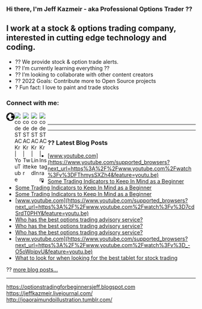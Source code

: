 

<!--
**jeffkazmeir/jeffkazmeir** is a ✨ _special_ ✨ repository because its `README.md` (this file) appears on your GitHub profile.

Here are some ideas to get you started:

- 🔭 I’m currently working on ...
- 🌱 I’m currently learning ...
- 👯 I’m looking to collaborate on ...
- 🤔 I’m looking for help with ...
- 💬 Ask me about ...
- 📫 How to reach me: ...
- 😄 Pronouns: ...
- ⚡ Fun fact: ...
-->
### Hi there, I'm Jeff Kazmeir - aka Professional Options Trader ??
## I work at a stock & options trading company, interested in cutting edge technology and coding.

- ?? We provide stock & option trade alerts.
- ?? I’m currently learning everything ??
- ?? I’m looking to collaborate with other content creators
- ?? 2022 Goals: Contribute more to Open Source projects
- ? Fun fact: I love to paint and trade stocks


### Connect with me:

[<img align="left" alt="codeSTACKr.com" width="22px" src="https://raw.githubusercontent.com/iconic/open-iconic/master/svg/globe.svg" />][website]
[<img align="left" alt="codeSTACKr | YouTube" width="22px" src="https://cdn.jsdelivr.net/npm/simple-icons@v3/icons/youtube.svg" />][youtube]
[<img align="left" alt="codeSTACKr | Twitter" width="22px" src="https://cdn.jsdelivr.net/npm/simple-icons@v3/icons/twitter.svg" />][twitter]
[<img align="left" alt="codeSTACKr | LinkedIn" width="22px" src="https://cdn.jsdelivr.net/npm/simple-icons@v3/icons/linkedin.svg" />][linkedin]
[<img align="left" alt="codeSTACKr | Instagram" width="22px" src="https://cdn.jsdelivr.net/npm/simple-icons@v3/icons/instagram.svg" />][instagram]

<br />

---

---

### ?? Latest Blog Posts

<!-- BLOG-POST-LIST:START -->
- [www.youtube.com](https://www.youtube.com/supported_browsers?next_url=https%3A%2F%2Fwww.youtube.com%2Fwatch%3Fv%3DFThmysSXZh4&feature=youtu.be)
- [Some Trading Indicators to Keep In Mind as a Beginner](https://optionstradingforbeginnersjeff.blogspot.com/2022/04/some-trading-indicators-to-keep-in-mind.html)
- [Some Trading Indicators to Keep In Mind as a Beginner](https://howtotradeoptionsforbeginners.wordpress.com/2022/04/05/some-trading-indicators-to-keep-in-mind-as-a-beginner/)
- [Some Trading Indicators to Keep In Mind as a Beginner](https://optionstradingforbeginnersjeff.blogspot.com/2022/04/some-trading-indicators-to-keep-in-mind.html)
- [www.youtube.com](https://www.youtube.com/supported_browsers?next_url=https%3A%2F%2Fwww.youtube.com%2Fwatch%3Fv%3D7cdSrdT0PHY&feature=youtu.be)
- [Who has the best options trading advisory service?](https://howtotradeoptionsforbeginners.wordpress.com/2022/04/05/who-has-the-best-options-trading-advisory-service/)
- [Who has the best options trading advisory service?](https://optionstradingforbeginnersjeff.blogspot.com/2022/04/who-has-best-options-trading-advisory.html)
- [Who has the best options trading advisory service?](https://optionstradingforbeginnersjeff.blogspot.com/2022/04/who-has-best-options-trading-advisory.html)
- [www.youtube.com](https://www.youtube.com/supported_browsers?next_url=https%3A%2F%2Fwww.youtube.com%2Fwatch%3Fv%3D_-O5oWpjpvU&feature=youtu.be)
- [What to look for when looking for the best tablet for stock trading](https://optionstradingforbeginnersjeff.blogspot.com/2022/03/what-to-look-for-when-looking-for-best.html)
<!-- BLOG-POST-LIST:END -->

?? [more blog posts...](https://theministerofcapitalism.com/blog/)

---


[website]: https://kingtradingsystems.com/blog/
[twitter]: https://twitter.com/optionstradejef
[youtube]: https://www.youtube.com/channel/UCEo82TuA0YdbXyO2oPecIHQ
[instagram]: https://tradingoptionsforbeginners.medium.com
[linkedin]: https://ca.linkedin.com/in/theministerofcapitalism
 https://optionstradingforbeginnersjeff.blogspot.com
 https://jeffkazmeir.livejournal.com/
 http://joaoraimundoillustration.tumblr.com/



